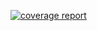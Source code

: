 [![coverage report](https://gitlab.computing.dcu.ie/godwinc3/2018-CA326-cgodwin-algo3/badges/master/coverage.svg)](https://gitlab.computing.dcu.ie/godwinc3/2018-CA326-cgodwin-algo3/commits/master)